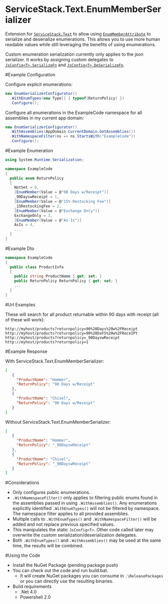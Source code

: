 ServiceStack.Text.EnumMemberSerializer
======================================

Extension for [`ServiceStack.Text`](https://github.com/ServiceStack/ServiceStack.Text) to allow using [`EnumMemberAttribute`](http://msdn.microsoft.com/en-us/library/system.runtime.serialization.enummemberattribute.aspx) to serialize and deserialize enumerations. This allows you to use more human readable values while still leveraging the benefits of using enumerations.

Custom enumeration serialization currently only applies to the json serializer. It works by assigning custom delegates to [`JsConfig<T>.SerializeFn`](https://github.com/ServiceStack/ServiceStack.Text/blob/master/src/ServiceStack.Text/JsConfig.cs) and [`JsConfig<T>.DeSerializeFn`](https://github.com/ServiceStack/ServiceStack.Text/blob/master/src/ServiceStack.Text/JsConfig.cs).

#Example Configuration

Configure explicit enumerations:
```c#
new EnumSerializerConfigurator()
  .WithEnumTypes(new Type[] { typeof(ReturnPolicy) })
  .Configure();
```

Configure all enumerations in the ExampleCode namespace for all assemblies in my current app domain:
```c#
new EnumSerializerConfigurator()
  .WithAssemblies(AppDomain.CurrentDomain.GetAssemblies())
  .WithNamespaceFilter(ns => ns.StartsWith("ExampleCode"))
  .Configure();
```

#Example Enumeration
```c#
using System.Runtime.Serialization;

namespace ExampleCode
{
  public enum ReturnPolicy
  {
    NotSet = 0,
    [EnumMember(Value = @"90 Days w/Receipt")]
    _90DayswReceipt = 1,
    [EnumMember(Value = @"15% Restocking Fee")]
    _15RestockingFee = 2,
    [EnumMember(Value = @"Exchange Only")]
    ExchangeOnly = 3,
    [EnumMember(Value = @"As-Is")]
    AsIs = 4,
    ...
  }
}
```

#Example Dto
```c#
namespace ExampleCode
{
  public class ProductInfo
  {
    public string ProductName { get; set; }
    public ReturnPolicy ReturnPolicy { get; set; }
    ...
  }
}
```

#Url Examples

These will search for all product returnable within 90 days with receipt (all of these will work):
```
http://myhost/products?returnpolicy=90%20Days%20w%2FReceipt
http://myhost/products?returnpolicy=90%20DaYS%20w%2FReceIPt
http://myhost/products?returnpolicy=_90DayswReceipt
http://myhost/products?returnpolicy=1
```

#Example Response

With ServiceStack.Text.EnumMemberSerializer:
```JSON
[
   {
     "ProductName": "Hammer",
     "ReturnPolicy": "90 Days w/Receipt"
   },
   {
     "ProductName": "Chisel",
     "ReturnPolicy": "90 Days w/Receipt"
   }
]
```

Without ServiceStack.Text.EnumMemberSerializer:
```JSON
[
   {
     "ProductName": "Hammer",
     "ReturnPolicy": "_90DayswReceipt"
   },
   {
     "ProductName": "Chisel",
     "ReturnPolicy": "_90DayswReceipt"
   }
]
```
#Considerations
* Only configures public enumerations.
* `.WithNamespaceFilter()` only applies to filtering public enums found in the assemblies passed in using `.WithAssemblies()`. Any enumerations explicitly identified `.WithEnumTypes()` will not be filtered by namespace. The namespace filter applies to all provided assemblies.
* Multiple calls to `.WithEnumTypes()` and `.WithNamespaceFilter()` will be added and not replace previous specified values.
* This manipulates the static `JsConfig<T>`. Other code called later may overwrite the custom serialization/deserialization delegates.
* Both `.WithEnumTypes()` and `.WithAssemblies()` may be used at the same time, the results will be combined.

#Using the Code

* Install the NuGet Package (pending package push)
* You can check out the code and run build.bat.
  * It will create NuGet packages you can consume in `.\ReleasePackages` or you can directly use the resulting binaries. 
* Build requirements
  * .Net 4.0
  * Powershell 2.0
